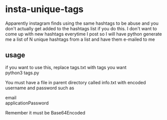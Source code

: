 # insta-unique-tags

Apparently instagram finds using the same hashtags to be abuse and you don't
actually get added to the hashtags list if you do this. I don't want to come
up with new hashtags everytime I post so I will have python generate me a list
of N unique hashtags from a list and have them e-mailed to me


## usage
if you want to use this, replace tags.txt with tags you want <br/>
python3 tags.py

You must have a file in parent directory called info.txt
with encoded username and password such as

email </br>
applicationPassword

Remember it must be Base64Encoded
